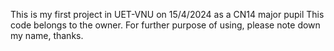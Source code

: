 This is my first project in UET-VNU on 15/4/2024 as a CN14 major pupil 
This code belongs to the owner.
For further purpose of using, please note down my name, thanks.
